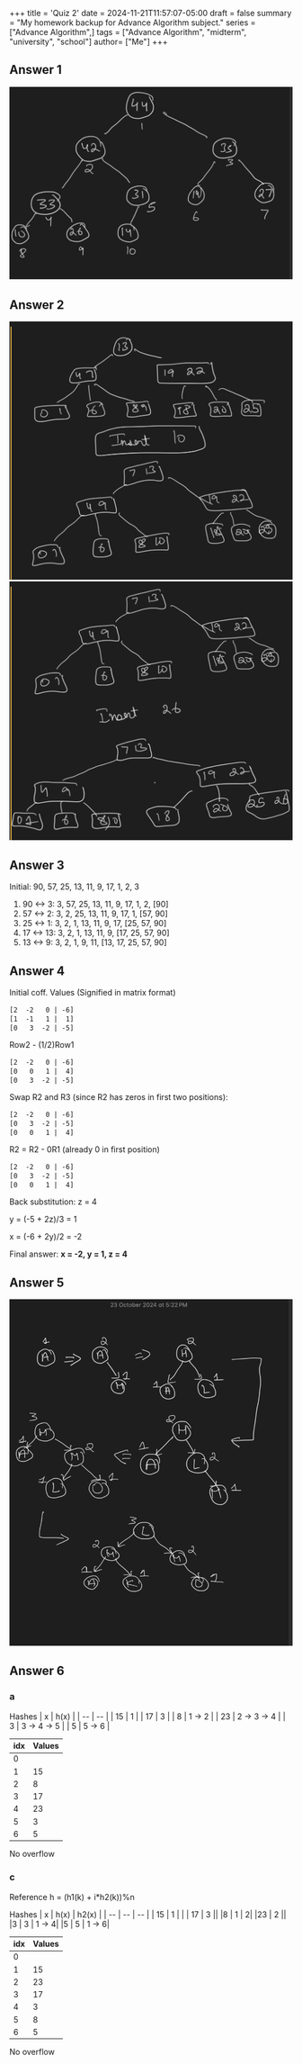+++
title = 'Quiz 2'
date = 2024-11-21T11:57:07-05:00
draft = false
summary = "My homework backup for Advance Algorithm subject."
series = ["Advance Algorithm",]
tags = ["Advance Algorithm", "midterm", "university", "school"]
author= ["Me"]
+++


## Answer 1

![image](1.png)

## Answer 2

![image](10.png)
![image](26.png)


## Answer 3

Initial: 90, 57, 25, 13, 11, 9, 17, 1, 2, 3
1) 90 <-> 3: 3, 57, 25, 13, 11, 9, 17, 1, 2, [90]
2) 57 <-> 2: 3, 2, 25, 13, 11, 9, 17, 1, [57, 90]
3) 25 <-> 1: 3, 2, 1, 13, 11, 9, 17, [25, 57, 90]
4) 17 <-> 13: 3, 2, 1, 13, 11, 9, [17, 25, 57, 90]
5) 13 <-> 9: 3, 2, 1, 9, 11, [13, 17, 25, 57, 90]


## Answer 4

Initial coff. Values (Signified in matrix format)

```
[2  -2   0 | -6]
[1  -1   1 |  1]
[0   3  -2 | -5]
```

Row2 - (1/2)Row1

```
[2  -2   0 | -6]
[0   0   1 |  4]
[0   3  -2 | -5]
```

Swap R2 and R3 (since R2 has zeros in first two positions):

```
[2  -2   0 | -6]
[0   3  -2 | -5]
[0   0   1 |  4]
```

R2 = R2 - 0R1 (already 0 in first position)

```
[2  -2   0 | -6]
[0   3  -2 | -5]
[0   0   1 |  4]
```

Back substitution:
z = 4

y = (-5 + 2z)/3 = 1

x = (-6 + 2y)/2 = -2


Final answer: **x = -2, y = 1, z = 4**


## Answer 5

![image](5.png)

## Answer 6

### a

Hashes
| x  | h(x) |
| -- | --   |
| 15 | 1    |
| 17 | 3    |
| 8 | 1 -> 2    |
| 23 | 2 -> 3 -> 4   |
| 3 | 3 -> 4 -> 5    |
| 5 | 5 -> 6   |

| idx| Values |
| -- | --   |
| 0 |     |
| 1 |   15  |
| 2 |   8  |
| 3 |   17  |
| 4 |   23  |
| 5 |   3  |
| 6 |   5  |

No overflow

### c

Reference h = (h1(k) + i*h2(k))%n

Hashes
| x  | h(x) | h2(x) |
| -- | --   | -- |
| 15 | 1 |   |
| 17 | 3 ||
|8 |  1 |  2|
|23 |  2 ||
|3 |  3 | 1 -> 4|
|5 |  5 | 1 -> 6|


| idx| Values |
| -- | --   |
| 0 |     |
| 1 |   15 |
| 2 |   23  |
| 3 |   17  |
| 4 |    3 |
| 5 |   8  |
| 6 |   5  |

No overflow